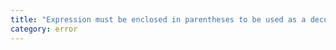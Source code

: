 ```yaml
---
title: "Expression must be enclosed in parentheses to be used as a decorator."
category: error
---
```

